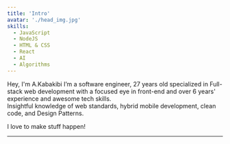 ```yaml
---
title: 'Intro'
avatar: './head_img.jpg'
skills:
  - JavaScript
  - NodeJS
  - HTML & CSS
  - React
  - AI
  - Algorithms
---
```


Hey, I'm A.Kabakibi I’m a software engineer, 27 years old
specialized in Full-stack web development with a focused eye in front-end and over 6 years' experience
and awesome tech skills.<br>
Insightful knowledge of web standards, hybrid mobile development, clean code, and Design Patterns.

I love to make stuff happen!

---
